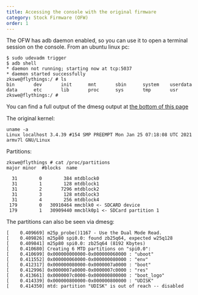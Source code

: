```yaml
---
title: Accessing the console with the original firmware
category: Stock Firmware (OFW)
order: 1
---
```


The OFW has adb daemon enabled, so you can use it to open a terminal session on the console. From an ubuntu linux pc:

```console
$ sudo udevadm trigger
$ adb shell
* daemon not running; starting now at tcp:5037
* daemon started successfully
zkswe@flythings:/ # ls
bin       dev       init      mnt       sbin      system    userdata
data      etc       lib       proc      sys       tmp       usr
zkswe@flythings:/ #
```

You can find a full output of the dmesg output at [the bottom of this page](#OFW-dmesg-output)

The original kernel:
```console
uname -a
Linux localhost 3.4.39 #154 SMP PREEMPT Mon Jan 25 07:18:08 UTC 2021 armv7l GNU/Linux
```

Partitions:
```console
zkswe@flythings # cat /proc/partitions                         
major minor  #blocks  name

  31        0        384 mtdblock0
  31        1        128 mtdblock1
  31        2       7296 mtdblock2
  31        3        128 mtdblock3
  31        4        256 mtdblock4
 179        0   30910464 mmcblk0 <- SDCARD device
 179        1   30909440 mmcblk0p1 <- SDCard partition 1
 ```
The partitions can also be seen via dmesg:
```console
[    0.409669] m25p_probe()1167 - Use the Dual Mode Read.
[    0.409826] m25p80 spi0.0: found zb25q64, expected w25q128
[    0.409841] m25p80 spi0.0: zb25q64 (8192 Kbytes)
[    0.410680] Creating 6 MTD partitions on "spi0.0":
[    0.410699] 0x000000000000-0x000000060000 : "uboot"
[    0.411552] 0x000000060000-0x000000080000 : "env"
[    0.412317] 0x000000080000-0x0000007a0000 : "boot"
[    0.412996] 0x0000007a0000-0x0000007c0000 : "res"
[    0.413661] 0x0000007c0000-0x000000800000 : "boot_logo"
[    0.414339] 0x000000800000-0x000000800000 : "UDISK"
[    0.414350] mtd: partition "UDISK" is out of reach -- disabled
```
